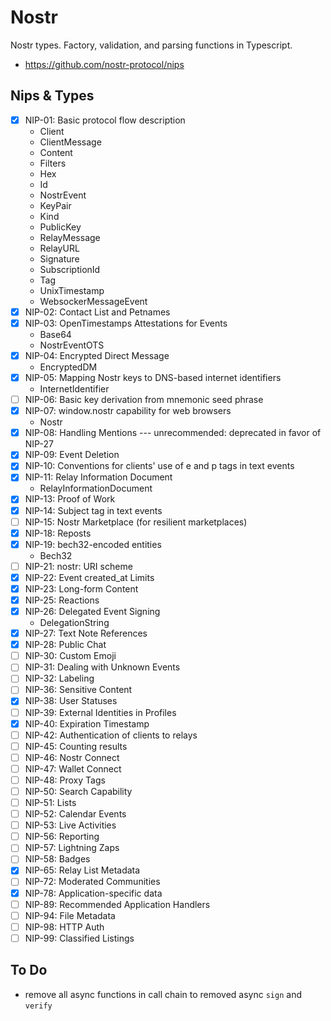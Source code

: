 # Nostr
Nostr types. Factory, validation, and parsing functions in Typescript.
- https://github.com/nostr-protocol/nips

## Nips & Types
- [x] NIP-01: Basic protocol flow description
  - Client
  - ClientMessage
  - Content
  - Filters
  - Hex
  - Id
  - NostrEvent
  - KeyPair
  - Kind
  - PublicKey
  - RelayMessage
  - RelayURL
  - Signature
  - SubscriptionId
  - Tag
  - UnixTimestamp
  - WebsockerMessageEvent
- [x] NIP-02: Contact List and Petnames
- [x] NIP-03: OpenTimestamps Attestations for Events
  - Base64
  - NostrEventOTS
- [x] NIP-04: Encrypted Direct Message
  - EncryptedDM
- [x] NIP-05: Mapping Nostr keys to DNS-based internet identifiers
  - InternetIdentifier
- [ ] NIP-06: Basic key derivation from mnemonic seed phrase
- [x] NIP-07: window.nostr capability for web browsers
  - Nostr
- [x] NIP-08: Handling Mentions --- unrecommended: deprecated in favor of NIP-27
- [x] NIP-09: Event Deletion
- [x] NIP-10: Conventions for clients' use of e and p tags in text events
- [x] NIP-11: Relay Information Document
  - RelayInformationDocument
- [x] NIP-13: Proof of Work
- [x] NIP-14: Subject tag in text events
- [ ] NIP-15: Nostr Marketplace (for resilient marketplaces)
- [x] NIP-18: Reposts
- [x] NIP-19: bech32-encoded entities
  - Bech32
- [ ] NIP-21: nostr: URI scheme
- [x] NIP-22: Event created_at Limits
- [x] NIP-23: Long-form Content
- [x] NIP-25: Reactions
- [x] NIP-26: Delegated Event Signing
  - DelegationString
- [x] NIP-27: Text Note References
- [x] NIP-28: Public Chat
- [ ] NIP-30: Custom Emoji
- [ ] NIP-31: Dealing with Unknown Events
- [ ] NIP-32: Labeling
- [ ] NIP-36: Sensitive Content
- [x] NIP-38: User Statuses
- [ ] NIP-39: External Identities in Profiles
- [x] NIP-40: Expiration Timestamp
- [ ] NIP-42: Authentication of clients to relays
- [ ] NIP-45: Counting results
- [ ] NIP-46: Nostr Connect
- [ ] NIP-47: Wallet Connect
- [ ] NIP-48: Proxy Tags
- [ ] NIP-50: Search Capability
- [ ] NIP-51: Lists
- [ ] NIP-52: Calendar Events
- [ ] NIP-53: Live Activities
- [ ] NIP-56: Reporting
- [ ] NIP-57: Lightning Zaps
- [ ] NIP-58: Badges
- [x] NIP-65: Relay List Metadata
- [ ] NIP-72: Moderated Communities
- [x] NIP-78: Application-specific data
- [ ] NIP-89: Recommended Application Handlers
- [ ] NIP-94: File Metadata
- [ ] NIP-98: HTTP Auth
- [ ] NIP-99: Classified Listings

## To Do
- remove all async functions in call chain to removed async `sign` and `verify`
